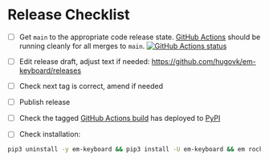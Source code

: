 # Release Checklist

- [ ] Get `main` to the appropriate code release state.
      [GitHub Actions](https://github.com/hugovk/em-keyboard/actions) should be running
      cleanly for all merges to `main`.
      [![GitHub Actions status](https://github.com/hugovk/em-keyboard/workflows/Test/badge.svg)](https://github.com/hugovk/em-keyboard/actions)

- [ ] Edit release draft, adjust text if needed:
      https://github.com/hugovk/em-keyboard/releases

- [ ] Check next tag is correct, amend if needed

- [ ] Publish release

- [ ] Check the tagged
      [GitHub Actions build](https://github.com/hugovk/em-keyboard/actions/workflow/deploy.yml)
      has deployed to [PyPI](https://pypi.org/project/em-keyboard/#history)

- [ ] Check installation:

```bash
pip3 uninstall -y em-keyboard && pip3 install -U em-keyboard && em rocket
```

